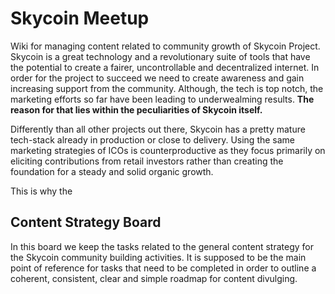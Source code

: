 # Skycoin Meetup

Wiki for managing content related to community growth of Skycoin Project.
Skycoin is a great technology and a revolutionary suite of tools that have the potential to create a fairer, uncontrollable and decentralized internet.
In order for the project to succeed we need to create awareness and gain increasing support from the community.
Although, the tech is top notch, the marketing efforts so far have been leading to underwealming results. 
__The reason for that lies within the peculiarities of Skycoin itself.__

Differently than all other projects out there, Skycoin has a pretty mature tech-stack already in production or close to delivery.
Using the same marketing strategies of ICOs is counterproductive as they focus primarily on eliciting contributions from retail investors rather than creating the foundation for a steady and solid organic growth.

This is why the 

## Content Strategy Board

In this board we keep the tasks related to the general content strategy for the Skycoin community building activities. 
It is supposed to be the main point of reference for tasks that need to be completed in order to outline a coherent, consistent, clear and simple roadmap for content divulging.


